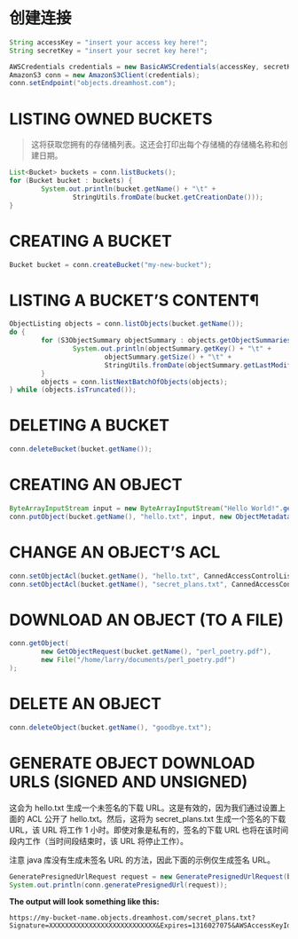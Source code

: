 # 创建连接

```java
String accessKey = "insert your access key here!";
String secretKey = "insert your secret key here!";

AWSCredentials credentials = new BasicAWSCredentials(accessKey, secretKey);
AmazonS3 conn = new AmazonS3Client(credentials);
conn.setEndpoint("objects.dreamhost.com");
```



# LISTING OWNED BUCKETS

> 这将获取您拥有的存储桶列表。这还会打印出每个存储桶的存储桶名称和创建日期。

```java
List<Bucket> buckets = conn.listBuckets();
for (Bucket bucket : buckets) {
        System.out.println(bucket.getName() + "\t" +
                StringUtils.fromDate(bucket.getCreationDate()));
}
```

# CREATING A BUCKET

```java
Bucket bucket = conn.createBucket("my-new-bucket");
```



# LISTING A BUCKET’S CONTENT¶



```java
ObjectListing objects = conn.listObjects(bucket.getName());
do {
        for (S3ObjectSummary objectSummary : objects.getObjectSummaries()) {
                System.out.println(objectSummary.getKey() + "\t" +
                        objectSummary.getSize() + "\t" +
                        StringUtils.fromDate(objectSummary.getLastModified()));
        }
        objects = conn.listNextBatchOfObjects(objects);
} while (objects.isTruncated());
```

# DELETING A BUCKET

```java
conn.deleteBucket(bucket.getName());
```

# CREATING AN OBJECT

```java
ByteArrayInputStream input = new ByteArrayInputStream("Hello World!".getBytes());
conn.putObject(bucket.getName(), "hello.txt", input, new ObjectMetadata());
```

# CHANGE AN OBJECT’S ACL

```java
conn.setObjectAcl(bucket.getName(), "hello.txt", CannedAccessControlList.PublicRead);
conn.setObjectAcl(bucket.getName(), "secret_plans.txt", CannedAccessControlList.Private)
```



# DOWNLOAD AN OBJECT (TO A FILE)

```java
conn.getObject(
        new GetObjectRequest(bucket.getName(), "perl_poetry.pdf"),
        new File("/home/larry/documents/perl_poetry.pdf")
);
```



# DELETE AN OBJECT

```java
conn.deleteObject(bucket.getName(), "goodbye.txt");
```



# GENERATE OBJECT DOWNLOAD URLS (SIGNED AND UNSIGNED)

这会为 hello.txt 生成一个未签名的下载 URL。这是有效的，因为我们通过设置上面的 ACL 公开了 hello.txt。然后，这将为 secret_plans.txt 生成一个签名的下载 URL，该 URL 将工作 1 小时。即使对象是私有的，签名的下载 URL 也将在该时间段内工作（当时间段结束时，该 URL 将停止工作）。

注意 java 库没有生成未签名 URL 的方法，因此下面的示例仅生成签名 URL。

```java
GeneratePresignedUrlRequest request = new GeneratePresignedUrlRequest(bucket.getName(), "secret_plans.txt");
System.out.println(conn.generatePresignedUrl(request));
```

**The output will look something like this:**

```
https://my-bucket-name.objects.dreamhost.com/secret_plans.txt?Signature=XXXXXXXXXXXXXXXXXXXXXXXXXXX&Expires=1316027075&AWSAccessKeyId=XXXXXXXXXXXXXXXXXXX
```



